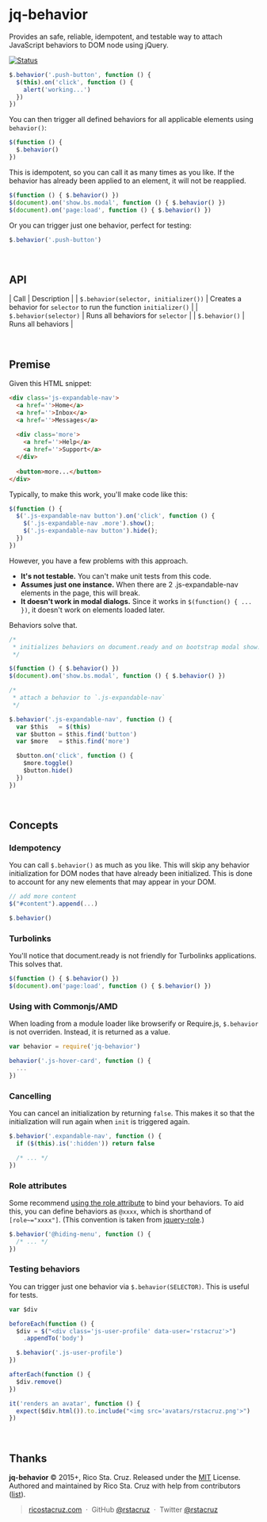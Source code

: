 # jq-behavior

Provides an safe, reliable, idempotent, and testable way to attach JavaScript
behaviors to DOM node using jQuery.

[![Status](https://travis-ci.org/rstacruz/jq-behavior.svg?branch=master)](https://travis-ci.org/rstacruz/jq-behavior "See test builds")

```js
$.behavior('.push-button', function () {
  $(this).on('click', function () {
    alert('working...')
  })
})
```

You can then trigger all defined behaviors for all applicable elements using `behavior()`:

```js
$(function () {
  $.behavior()
})
```

This is idempotent, so you can call it as many times as you like. If the behavior has already been applied to an element, it will not be reapplied.

```js
$(function () { $.behavior() })
$(document).on('show.bs.modal', function () { $.behavior() })
$(document).on('page:load', function () { $.behavior() })
```

Or you can trigger just one behavior, perfect for testing:

```js
$.behavior('.push-button')
```

<br>

## API

| Call | Description |
| `$.behavior(selector, initializer())` | Creates a behavior for `selector` to run the function `initializer()` |
| `$.behavior(selector)` | Runs all behaviors for `selector` |
| `$.behavior()` | Runs all behaviors |

<br>

## Premise

Given this HTML snippet:

```html
<div class='js-expandable-nav'>
  <a href=''>Home</a>
  <a href=''>Inbox</a>
  <a href=''>Messages</a>
  
  <div class='more'>
    <a href=''>Help</a>
    <a href=''>Support</a>
  </div>
  
  <button>more...</button>
</div>
```

Typically, to make this work, you'll make code like this:

```js
$(function () {
  $('.js-expandable-nav button').on('click', function () {
    $('.js-expandable-nav .more').show();
    $('.js-expandable-nav button').hide();
  })
})
```

However, you have a few problems with this approach.

* __It's not testable.__ You can't make unit tests from this code.
* __Assumes just one instance.__ When there are 2 .js-expandable-nav elements in the page, this will break.
* __It doesn't work in modal dialogs.__ Since it works in `$(function() { ... })`, it doesn't work on elements loaded later.

Behaviors solve that.

```js
/*
 * initializes behaviors on document.ready and on bootstrap modal show.
 */

$(function () { $.behavior() })
$(document).on('show.bs.modal', function () { $.behavior() })

/*
 * attach a behavior to `.js-expandable-nav`
 */

$.behavior('.js-expandable-nav', function () {
  var $this   = $(this)
  var $button = $this.find('button')
  var $more   = $this.find('more')

  $button.on('click', function () {
    $more.toggle()
    $button.hide()
  })
})
```

<br>

## Concepts

### Idempotency

You can call `$.behavior()` as much as you like. This will skip any behavior initialization for DOM nodes that have already been initialized. This is done to account for any new elements that may appear in your DOM.

```js
// add more content
$("#content").append(...)

$.behavior()
```

### Turbolinks

You'll notice that document.ready is not friendly for Turbolinks applications. This solves that.

```js
$(function () { $.behavior() })
$(document).on('page:load', function () { $.behavior() })
```

### Using with Commonjs/AMD

When loading from a module loader like browserify or Require.js, `$.behavior` is not overriden. Instead, it is returned as a value.

```js
var behavior = require('jq-behavior')

behavior('.js-hover-card', function () {
  ...
})
```

### Cancelling

You can cancel an initialization by returning `false`. This makes it so that the initialization will run again when `init` is triggered again.

```js
$.behavior('.expandable-nav', function () {
  if ($(this).is(':hidden')) return false

  /* ... */
})
```

### Role attributes

Some recommend [using the role attribute][rsjs] to bind your behaviors. To aid this, you can define behaviors as `@xxxx`, which is shorthand of `[role~="xxxx"]`. (This convention is taken from [jquery-role].)

```js
$.behavior('@hiding-menu', function () {
  /* ... */
})
```

[rsjs]: https://github.com/rstacruz/rsjs
[jquery-role]: https://github.com/kossnocorp/role

### Testing behaviors

You can trigger just one behavior via `$.behavior(SELECTOR)`. This is useful for tests.

```js
var $div

beforeEach(function () {
  $div = $("<div class='js-user-profile' data-user='rstacruz'>")
    .appendTo('body')

  $.behavior('.js-user-profile')
})

afterEach(function () {
  $div.remove()
})

it('renders an avatar', function () {
  expect($div.html()).to.include("<img src='avatars/rstacruz.png'>")
})
```

<br>

## Thanks

**jq-behavior** © 2015+, Rico Sta. Cruz. Released under the [MIT] License.<br>
Authored and maintained by Rico Sta. Cruz with help from contributors ([list][contributors]).

> [ricostacruz.com](http://ricostacruz.com) &nbsp;&middot;&nbsp;
> GitHub [@rstacruz](https://github.com/rstacruz) &nbsp;&middot;&nbsp;
> Twitter [@rstacruz](https://twitter.com/rstacruz)

[MIT]: http://mit-license.org/
[contributors]: http://github.com/rstacruz/jq-behavior/contributors
